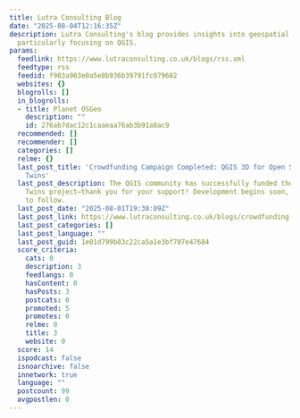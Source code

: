 ```yaml
---
title: Lutra Consulting Blog
date: "2025-08-04T12:16:35Z"
description: ​Lutra Consulting's blog provides insights into geospatial software development,
  particularly focusing on QGIS.
params:
  feedlink: https://www.lutraconsulting.co.uk/blogs/rss.xml
  feedtype: rss
  feedid: f903a903e0a5e8b936b39791fc079682
  websites: {}
  blogrolls: []
  in_blogrolls:
  - title: Planet OSGeo
    description: ""
    id: 276ab7dac12c1caaeaa76ab3b91a8ac9
  recommended: []
  recommender: []
  categories: []
  relme: {}
  last_post_title: 'Crowdfunding Campaign Completed: QGIS 3D for Open Source Digital
    Twins'
  last_post_description: The QGIS community has successfully funded the 3D Digital
    Twins project—thank you for your support! Development begins soon, with updates
    to follow.
  last_post_date: "2025-08-01T19:38:09Z"
  last_post_link: https://www.lutraconsulting.co.uk/blogs/crowdfunding-campaign-completed-qgis-3d-for-open-source-digital-twins
  last_post_categories: []
  last_post_language: ""
  last_post_guid: 1e01d799b83c22ca5a1e3bf707e47684
  score_criteria:
    cats: 0
    description: 3
    feedlangs: 0
    hasContent: 0
    hasPosts: 3
    postcats: 0
    promoted: 5
    promotes: 0
    relme: 0
    title: 3
    website: 0
  score: 14
  ispodcast: false
  isnoarchive: false
  innetwork: true
  language: ""
  postcount: 99
  avgpostlen: 0
---
```

